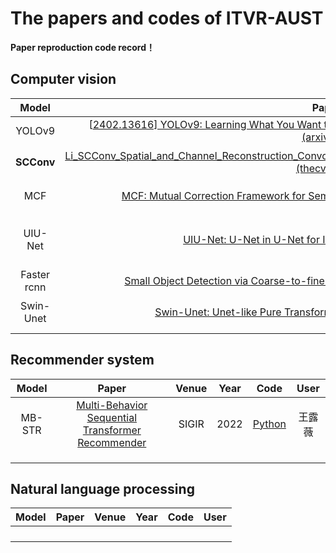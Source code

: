 # The papers and codes of ITVR-AUST

**Paper reproduction code record！**

## Computer vision

|   Model    |                            Paper                             | Venue | Year |                      Code                      | User   |
| :--------: | :----------------------------------------------------------: | :---: | :--: | :--------------------------------------------: | ------ |
|   YOLOv9   | [[2402.13616\] YOLOv9: Learning What You Want to Learn Using Programmable Gradient Information (arxiv.org)](https://arxiv.org/abs/2402.13616) | Arxiv | 2024 | [Python](https://github.com/WongKinYiu/yolov9) | 吴涛   |
| **SCConv** | [Li_SCConv_Spatial_and_Channel_Reconstruction_Convolution_for_Feature_Redundancy_CVPR_2023_paper.pdf (thecvf.com)](https://openaccess.thecvf.com/content/CVPR2023/papers/Li_SCConv_Spatial_and_Channel_Reconstruction_Convolution_for_Feature_Redundancy_CVPR_2023_paper.pdf) | CVPR  | 2023 | [Python](https://github.com/cheng-haha/ScConv) | 汪佳伟 |
|    MCF    |  [MCF: Mutual Correction Framework for Semi-Supervised Medical Image Segmentation](https://openaccess.thecvf.com/content/CVPR2023/html/Wang_MCF_Mutual_Correction_Framework_for_Semi-Supervised_Medical_Image_Segmentation_CVPR_2023_paper.html?ref=https://githubhelp.com)    | CVPR       |2023      | [Python](https://github.com/WYC-321/MCF)  |刘宇涵|
|  UIU-Net  |   [UIU-Net: U-Net in U-Net for Infrared Small Object Detection](https://ieeexplore.ieee.org/document/9989433)  | IEEE Transactions on Image Processing      |  2023    |[python](https://github.com/danfenghong/IEEE_TIP_UIU-Net.git)     | 孙梦伟     |
| Faster rcnn | [Small Object Detection via Coarse-to-fine Proposal Generationand Imitation Learning](https://openaccess.thecvf.com/content/ICCV2023/papers/Yuan_Small_Object_Detection_via_Coarse-to-fine_Proposal_Generation_and_Imitation_Learning_ICCV_2023_paper.pdf) | ICCV | 2023 | [python](https://github.com/shaunyuan22/CFINet) | 曹徐 |
|   Swin-Unet    |    [Swin-Unet: Unet-like Pure Transformer for Medical Image Segmentation](https://arxiv.org/pdf/2105.05537)   | ECCV     |    2022  |    [python](https://github.com/HuCaoFighting/Swin-Unet)  |    周沁坤  |
|       |       |       |      |      |      |




## Recommender system

| Model | Paper | Venue | Year | Code | User |
| :---: | :---: | :---: | :--: | :--: | :--: |
| MB-STR  | [Multi-Behavior Sequential Transformer Recommender](https://dl.acm.org/doi/10.1145/3477495.3532023)      |   SIGIR    | 2022     | [Python](https://github.com/yuanenming/mb-str?tab=Apache-2.0-1-ov-file)     |    王露薇  |
|       |       |       |      |      |      |
|       |       |       |      |      |      |
|       |       |       |      |      |      |



## Natural language processing

| Model | Paper | Venue | Year | Code | User |
| :---: | :---: | :---: | :--: | :--: | :--: |
|       |       |       |      |      |      |
|       |       |       |      |      |      |
|       |       |       |      |      |      |
|       |       |       |      |      |      |

